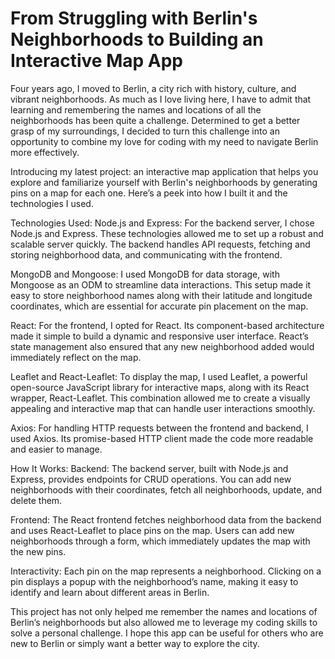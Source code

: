 # From Struggling with Berlin's Neighborhoods to Building an Interactive Map App

Four years ago, I moved to Berlin, a city rich with history, culture, and vibrant neighborhoods. As much as I love living here, I have to admit that learning and remembering the names and locations of all the neighborhoods has been quite a challenge. Determined to get a better grasp of my surroundings, I decided to turn this challenge into an opportunity to combine my love for coding with my need to navigate Berlin more effectively.

Introducing my latest project: an interactive map application that helps you explore and familiarize yourself with Berlin's neighborhoods by generating pins on a map for each one. Here’s a peek into how I built it and the technologies I used.

Technologies Used:
Node.js and Express: For the backend server, I chose Node.js and Express. These technologies allowed me to set up a robust and scalable server quickly. The backend handles API requests, fetching and storing neighborhood data, and communicating with the frontend.

MongoDB and Mongoose: I used MongoDB for data storage, with Mongoose as an ODM to streamline data interactions. This setup made it easy to store neighborhood names along with their latitude and longitude coordinates, which are essential for accurate pin placement on the map.

React: For the frontend, I opted for React. Its component-based architecture made it simple to build a dynamic and responsive user interface. React’s state management also ensured that any new neighborhood added would immediately reflect on the map.

Leaflet and React-Leaflet: To display the map, I used Leaflet, a powerful open-source JavaScript library for interactive maps, along with its React wrapper, React-Leaflet. This combination allowed me to create a visually appealing and interactive map that can handle user interactions smoothly.

Axios: For handling HTTP requests between the frontend and backend, I used Axios. Its promise-based HTTP client made the code more readable and easier to manage.

How It Works:
Backend: The backend server, built with Node.js and Express, provides endpoints for CRUD operations. You can add new neighborhoods with their coordinates, fetch all neighborhoods, update, and delete them.

Frontend: The React frontend fetches neighborhood data from the backend and uses React-Leaflet to place pins on the map. Users can add new neighborhoods through a form, which immediately updates the map with the new pins.

Interactivity: Each pin on the map represents a neighborhood. Clicking on a pin displays a popup with the neighborhood’s name, making it easy to identify and learn about different areas in Berlin.

This project has not only helped me remember the names and locations of Berlin’s neighborhoods but also allowed me to leverage my coding skills to solve a personal challenge. I hope this app can be useful for others who are new to Berlin or simply want a better way to explore the city.
